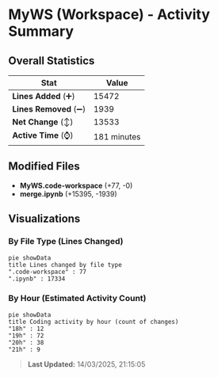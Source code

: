 # MyWS (Workspace) - Activity Summary 

## Overall Statistics

| Stat                   | Value                                                             |
| ---------------------- | ----------------------------------------------------------------- |
| **Lines Added** (➕)   | 15472                                          |
| **Lines Removed** (➖) | 1939                                        |
| **Net Change** (↕)    | 13533                |
| **Active Time** (⌚)   | 181 minutes |


## Modified Files
- **MyWS.code-workspace** (+77, -0)
- **merge.ipynb** (+15395, -1939)

## Visualizations

### By File Type (Lines Changed)

```mermaid
pie showData
title Lines changed by file type
".code-workspace" : 77
".ipynb" : 17334
```

### By Hour (Estimated Activity Count)

```mermaid
pie showData
title Coding activity by hour (count of changes)
"18h" : 12
"19h" : 72
"20h" : 38
"21h" : 9
```


> **Last Updated:** 14/03/2025, 21:15:05